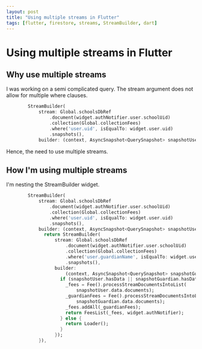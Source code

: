 ```yaml
---
layout: post
title: "Using multiple streams in Flutter"
tags: [flutter, firestore, streams, StreamBuilder, dart]
---
```


# Using multiple streams in Flutter

## Why use multiple streams

I was working on a semi complicated query.
The stream argument does not allow for multiple where clauses.

```dart
        StreamBuilder(
            stream: Global.schoolsDbRef
                .document(widget.authNotifier.user.schoolUid)
                .collection(Global.collectionFees)
                .where('user.uid', isEqualTo: widget.user.uid)
                .snapshots(),
            builder: (context, AsyncSnapshot<QuerySnapshot> snapshotUser) {
```

Hence, the need to use multiple streams.

## How I'm using multiple streams

I'm nesting the StreamBuilder widget.

```dart
        StreamBuilder(
            stream: Global.schoolsDbRef
                .document(widget.authNotifier.user.schoolUid)
                .collection(Global.collectionFees)
                .where('user.uid', isEqualTo: widget.user.uid)
                .snapshots(),
            builder: (context, AsyncSnapshot<QuerySnapshot> snapshotUser) {
              return StreamBuilder(
                  stream: Global.schoolsDbRef
                      .document(widget.authNotifier.user.schoolUid)
                      .collection(Global.collectionFees)
                      .where('user.guardianName', isEqualTo: widget.user.name)
                      .snapshots(),
                  builder:
                      (context, AsyncSnapshot<QuerySnapshot> snapshotGuardian) {
                    if (snapshotUser.hasData || snapshotGuardian.hasData) {
                      _fees = Fee().processStreamDocumentsIntoList(
                          snapshotUser.data.documents);
                      _guardianFees = Fee().processStreamDocumentsIntoList(
                          snapshotGuardian.data.documents);
                      _fees.addAll(_guardianFees);
                      return FeesList(_fees, widget.authNotifier);
                    } else {
                      return Loader();
                    }
                  });
            }),
```